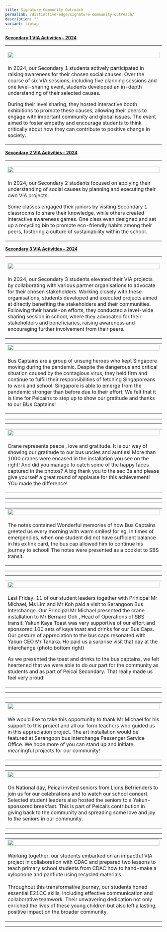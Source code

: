 ```yaml
---
title: Signature Community Outreach
permalink: /distinctive-edge/signature-community-outreach/
description: ""
variant: tiptap
---
```

<p><strong><u>Secondary 1 VIA Activities – 2024</u></strong>
</p>
<table style="minWidth: 25px">
<colgroup>
<col>
</colgroup>
<tbody>
<tr>
<th rowspan="1" colspan="1">
<p></p>
<div class="isomer-image-wrapper">
<img style="width: 100%" height="auto" width="100%" alt="" src="/images/Distinctive Programmes/llp_2024_4.jpg">
</div>
</th>
</tr>
<tr>
<td rowspan="1" colspan="1">
<p>In 2024, our Secondary 1 students actively participated in raising awareness
for their chosen social causes. Over the course of six VIA sessions, including
five planning sessions and one level-sharing event, students developed
an in-depth understanding of their selected causes.</p>
<p></p>
<p>During their level sharing, they hosted interactive booth exhibitions
to promote these causes, allowing their peers to engage with important
community and global issues. The event aimed to foster empathy and encourage
students to think critically about how they can contribute to positive
change in society.</p>
</td>
</tr>
</tbody>
</table>
<p><strong><u>Secondary 2 VIA Activities – 2024</u></strong>
</p>
<table style="minWidth: 25px">
<colgroup>
<col>
</colgroup>
<tbody>
<tr>
<th rowspan="1" colspan="1">
<p></p>
<div class="isomer-image-wrapper">
<img style="width: 100%" height="auto" width="100%" alt="" src="/images/Distinctive Programmes/llp_2024_5.jpg">
</div>
</th>
</tr>
<tr>
<td rowspan="1" colspan="1">
<p>In 2024, our Secondary 2 students focused on applying their understanding
of social causes by planning and executing their own VIA projects.</p>
<p>Some classes engaged their juniors by visiting Secondary 1 classrooms
to share their knowledge, while others created interactive awareness games.
One class even designed and set up a recycling bin to promote eco-friendly
habits among their peers, fostering a culture of sustainability within
the school.</p>
</td>
</tr>
</tbody>
</table>
<p><strong><u>Secondary 3 VIA Activities – 2024</u></strong>
</p>
<table style="minWidth: 25px">
<colgroup>
<col>
</colgroup>
<tbody>
<tr>
<th rowspan="1" colspan="1">
<p></p>
<div class="isomer-image-wrapper">
<img style="width: 100%" height="auto" width="100%" alt="" src="/images/Distinctive Programmes/llp_2024_6.jpg">
</div>
</th>
</tr>
<tr>
<td rowspan="1" colspan="1">
<p>In 2024, our Secondary 3 students elevated their VIA projects by collaborating
with various partner organisations to advocate for their chosen stakeholders.
Working closely with these organisations, students developed and executed
projects aimed at directly benefiting the stakeholders and their communities.
Following their hands-on efforts, they conducted a level-wide sharing session
in school, where they advocated for their stakeholders and beneficiaries,
raising awareness and encouraging further involvement from their peers.</p>
</td>
</tr>
</tbody>
</table>
<p></p>
<table style="minWidth: 25px">
<colgroup>
<col>
</colgroup>
<tbody>
<tr>
<td rowspan="1" colspan="1">
<div class="isomer-image-wrapper">
<img style="width: 100%" height="auto" width="100%" src="/images/01 signature outreach.JPG">
</div>
</td>
</tr>
<tr>
<td rowspan="1" colspan="1">
<p>Bus Captains are a group of unsung heroes who kept Singapore moving during
the pandemic. Despite the dangerous and critical situation caused by the
contagious virus, they held firm and continue to fulfill their responsibilities
of fetching Singaporeans to work and school. Singapore is able to emerge
from the pandemic stronger than before due to their effort, We felt that
it is time for Peicains to step up to show our gratitude and thanks to
our BUs Captains!</p>
</td>
</tr>
</tbody>
</table>
<hr>
<hr>
<p></p>
<p></p>
<table style="minWidth: 25px">
<colgroup>
<col>
</colgroup>
<tbody>
<tr>
<td rowspan="1" colspan="1">
<div class="isomer-image-wrapper">
<img style="width: 100%" height="auto" width="100%" src="/images/02 signature outreach.JPG">
</div>
</td>
</tr>
<tr>
<td rowspan="1" colspan="1">
<p>Crane represents peace , love and gratitude. It is our way of showing
our gratitude to our bus uncles and aunties! More than 1000 cranes were
encased in the installation you see on the right! And did you manage to
catch some of the happy faces captured in the photos? A big thank you to
the sec 3s and please give yourself a great round of applause for this
achievement! YOu made the difference!</p>
</td>
</tr>
</tbody>
</table>
<hr>
<hr>
<p></p>
<table style="minWidth: 25px">
<colgroup>
<col>
</colgroup>
<tbody>
<tr>
<td rowspan="1" colspan="1">
<div class="isomer-image-wrapper">
<img style="width: 100%" height="auto" width="100%" src="/images/03 signature outreach.JPG">
</div>
</td>
</tr>
<tr>
<td rowspan="1" colspan="1">
<p>The notes contained Wonderful memories of how Bus Captains greeted us
every morning with warm smiles! for eg, In times of emergencies, when one
student did not have sufficient balance in his ex link card, the bus cap
allowed him to continue his journey to school! The notes were presented
as a booklet to SBS transit.</p>
</td>
</tr>
</tbody>
</table>
<p></p>
<hr>
<hr>
<p></p>
<table style="minWidth: 25px">
<colgroup>
<col>
</colgroup>
<tbody>
<tr>
<td rowspan="1" colspan="1">
<div class="isomer-image-wrapper">
<img style="width: 100%" height="auto" width="100%" src="/images/04 signature outreach.JPG">
</div>
</td>
</tr>
<tr>
<td rowspan="1" colspan="1">
<p>Last Friday. 11 of our student leaders together with Prinicpal Mr Michael,
Ms Lim and Mr Koh paid a visit to Serangoon Bus Interchange. Our Principal
Mr Michael presented the crane installation to Mr Bernard Goh , Head of
Operations of SBS transit. Yakun Kaya Toast was very supportive of our
effort and sponsored 100 sets of kaya toast and drinks for our Bus Caps.
Our gesture of appreciation to the bus caps resonated with Yakun CEO Mr
Tanaka. He paid us a surprise visit that day at the interchange (photo
bottom right)</p>
<p>As we presented the toast and drinks to the bus captains, we felt heartened
that we were able to do our part for the community as students and as part
of Peicai Secondary. That really made us feel very proud!</p>
<p></p>
</td>
</tr>
</tbody>
</table>
<p></p>
<hr>
<hr>
<p></p>
<table style="minWidth: 25px">
<colgroup>
<col>
</colgroup>
<tbody>
<tr>
<td rowspan="1" colspan="1">
<div class="isomer-image-wrapper">
<img style="width: 100%" height="auto" width="100%" src="/images/05 signature outreach.JPG">
</div>
</td>
</tr>
<tr>
<td rowspan="1" colspan="1">
<p>We would like to take this opportunity to thank Mr Michael for his support
to this project and all our form teachers who guided us in this appreciation
project. The art installation would be featured at Serangoon bus interchange
Passenger Service Office. We hope more of you can stand up and initiate
meaningful projects for our community!</p>
</td>
</tr>
</tbody>
</table>
<p></p>
<hr>
<p></p>
<table style="minWidth: 25px">
<colgroup>
<col>
</colgroup>
<tbody>
<tr>
<td rowspan="1" colspan="1">
<div class="isomer-image-wrapper">
<img style="width: 100%" height="auto" width="100%" src="/images/Lions_1v.jpg">
</div>
</td>
</tr>
<tr>
<td rowspan="1" colspan="1">
<p>On National day, Peicai invited seniors from Lions Befrienders to join
us for our celebrations and to watch our school concert. Selected student
leaders also hosted the seniors to a Yakun-sponsored breakfast. This is
part of Peicai’s contribution in giving back to the community and spreading
some love and joy to the seniors in our community.</p>
</td>
</tr>
</tbody>
</table>
<p></p>
<hr>
<p></p>
<table style="minWidth: 25px">
<colgroup>
<col>
</colgroup>
<tbody>
<tr>
<td rowspan="1" colspan="1">
<div class="isomer-image-wrapper">
<img style="width: 100%" height="auto" width="100%" src="/images/CDAC_1v.jpg">
</div>
</td>
</tr>
<tr>
<td rowspan="1" colspan="1">
<p>Working together, our students embarked on an impactful VIA project in
collaboration with CDAC and prepared two lessons to teach primary school
students from CDAC how to hand-make a xylophone and panflute using recycled
materials.
<br>
<br>Throughout this transformative journey, our students honed essential E21CC
skills, including effective communication and collaborative teamwork. Their
unwavering dedication not only enriched the lives of these young children
but also left a lasting, positive impact on the broader community.</p>
</td>
</tr>
</tbody>
</table>
<p></p>
<hr>
<p></p>
